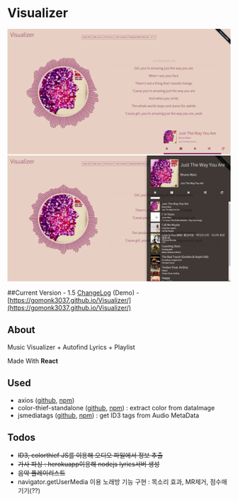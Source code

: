 # Visualizer

![v1.5](images/v1.5.png)
![v1.5_playlist](images/v1.5_playlist.png)

##Current Version - 1.5 [ChangeLog](ChangeLog.md)
(Demo) - [https://gomonk3037.github.io/Visualizer/](https://gomonk3037.github.io/Visualizer/)

## About

Music Visualizer  + Autofind Lyrics + Playlist

Made With **React**

## Used

- axios ([github](https://github.com/mzabriskie/axios), [npm](https://www.npmjs.com/package/axios))
- color-thief-standalone ([github](https://github.com/lokesh/color-thief), [npm](https://www.npmjs.com/package/color-thief-standalone)) : extract color from dataImage
- jsmediatags ([github](https://github.com/aadsm/jsmediatags), [npm](https://www.npmjs.com/package/jsmediatags))  : get ID3 tags from Audio MetaData

## Todos

- ~~ID3, colorthief JS를 이용해 오디오 파일에서 정보 추출~~
- ~~가사 파싱 : herokuapp이용해 nodejs lyrics서버 생성~~
- ~~음악 플레이리스트~~
- navigator.getUserMedia 이용 노래방 기능 구현 : 목소리 효과, MR제거, 점수매기기(??)

